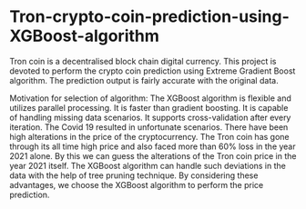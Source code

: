 # Tron-crypto-coin-prediction-using-XGBoost-algorithm


Tron coin is a decentralised block chain digital currency. This project is devoted to perform the crypto coin prediction using Extreme Gradient Boost algorithm. The prediction output is fairly accurate with the original data.

Motivation for selection of algorithm:
The XGBoost algorithm is flexible and utilizes parallel processing. It is faster than gradient boosting. It is capable of handling missing data scenarios. It supports cross-validation after every iteration. The Covid 19 resulted in unfortunate scenarios. There have been high alterations in the price of the cryptocurrency. The Tron coin has gone through its all  time high price and also faced more than 60% loss in the year 2021 alone. By this we can guess the alterations of the Tron coin price in the year 2021 itself. The XGBoost algorithm can handle such deviations in the data with the help of tree pruning technique. By considering these advantages, we choose the XGBoost algorithm to perform the price prediction.
